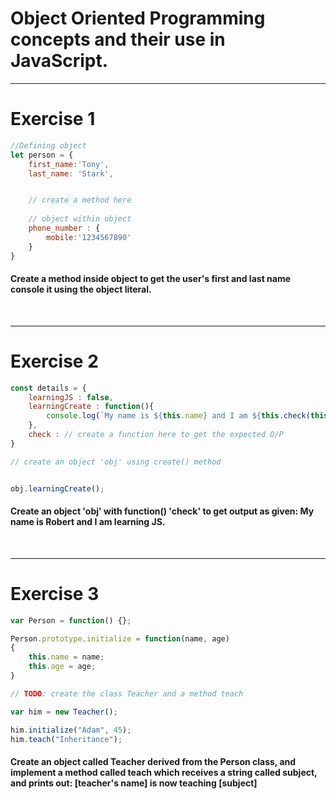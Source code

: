 #  Object Oriented Programming concepts and their use in JavaScript.
<hr>

# Exercise 1

```js
//Defining object
let person = {
	first_name:'Tony',
	last_name: 'Stark',


	// create a method here 
	
	// object within object
	phone_number : {
		mobile:'1234567890'
	}
}

```
<h4>
Create a method inside object to get the user's first
 and last name console it using the object literal.
</h4>


<br>
<hr>

# Exercise 2

```js
const details = {
	learningJS : false,
	learningCreate : function(){
		console.log(`My name is ${this.name} and I am ${this.check(this.learningJS) }.`)
	},
	check : // create a function here to get the expected O/P
}

// create an object 'obj' using create() method


obj.learningCreate();
 ```
 <h4>
	Create an object 'obj' with function() 'check' to get output as given:
My name is Robert and I am learning JS.
</h4>

<br>
<hr>

# Exercise 3

```js
var Person = function() {};

Person.prototype.initialize = function(name, age)
{
    this.name = name;
    this.age = age;
}

// TODO: create the class Teacher and a method teach

var him = new Teacher();

him.initialize("Adam", 45);
him.teach("Inheritance");
```

<h4>Create an object called Teacher derived from the Person class, and implement a method 
called teach which receives a string called subject, and prints out:
	[teacher's name] is now teaching [subject] </h4>

